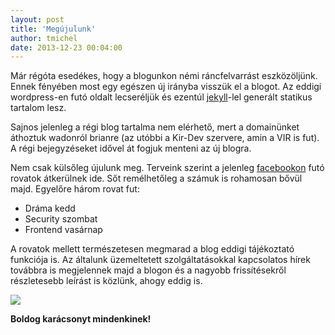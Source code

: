 ```yaml
---
layout: post
title: 'Megújulunk'
author: tmichel
date: 2013-12-23 00:04:00
---
```


Már régóta esedékes, hogy a blogunkon némi ráncfelvarrást eszközöljünk. Ennek
fényében most egy egészen új irányba visszük el a blogot. Az eddigi wordpress-en
futó oldalt lecseréljük és ezentúl [jekyll](http://jekyllrb.com/)-lel
generált statikus tartalom lesz.

Sajnos jelenleg a régi blog tartalma nem elérhető, mert a domainünket áthoztuk
wadonról brianre (az utóbbi a Kir-Dev szervere, amin a VIR is fut). A régi
bejegyzéseket idővel át fogjuk menteni az új blogra.

Nem csak külsőleg újulunk meg. Terveink szerint a jelenleg
[facebookon](https://www.facebook.com/kirdevteam) futó rovatok átkerülnek ide.
Sőt remélhetőleg a számuk is rohamosan bővül majd. Egyelőre három rovat fut:

- Dráma kedd
- Security szombat
- Frontend vasárnap

A rovatok mellett természetesen megmarad a blog eddigi tájékoztató funkciója is.
Az általunk üzemeltetett szolgáltatásokkal kapcsolatos hírek továbbra is
megjelennek majd a blogon és a nagyobb frissítésekről részletesebb leírást is
közlünk, ahogy eddig is.

![](https://i.gifer.com/origin/59/5920cf7e6956dfb73d862478d4d00d1e.gif)

**Boldog karácsonyt mindenkinek!**
